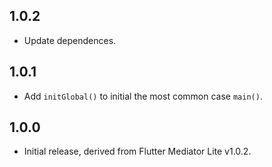 ## 1.0.2

- Update dependences.

## 1.0.1

- Add `initGlobal()` to initial the most common case `main()`.

## 1.0.0

- Initial release, derived from Flutter Mediator Lite v1.0.2.
